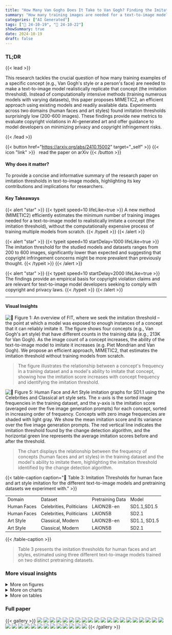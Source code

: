 ```yaml
---
title: "How Many Van Goghs Does It Take to Van Gogh? Finding the Imitation Threshold"
summary: "How many training images are needed for a text-to-image model to reliably imitate a specific concept? This paper introduces a novel method to estimate this 'imitation threshold', revealing its surpris..."
categories: ["AI Generated"]
tags: ["🔖 24-10-19", "🤗 24-10-22"]
showSummary: true
date: 2024-10-19
draft: false
---
```


### TL;DR


{{< lead >}}

This research tackles the crucial question of how many training examples of a specific concept (e.g., Van Gogh's style or a person's face) are needed to make a text-to-image model realistically replicate that concept (the imitation threshold).  Instead of computationally intensive methods (training numerous models with varying datasets), this paper proposes MIMETIC2, an efficient approach using existing models and readily available data. Experiments across two domains (human faces and art styles) found imitation thresholds surprisingly low (200-600 images).  These findings provide new metrics to evaluate copyright violations in AI-generated art and offer guidance to model developers on minimizing privacy and copyright infringement risks.

{{< /lead >}}


{{< button href="https://arxiv.org/abs/2410.15002" target="_self" >}}
{{< icon "link" >}} &nbsp; read the paper on arXiv
{{< /button >}}

#### Why does it matter?
To provide a concise and informative summary of the research paper on imitation thresholds in text-to-image models, highlighting its key contributions and implications for researchers.
#### Key Takeaways

{{< alert "star" >}}
{{< typeit speed=10 lifeLike=true >}} A new method (MIMETIC2) efficiently estimates the minimum number of training images needed for a text-to-image model to realistically imitate a concept (the imitation threshold), without the computationally expensive process of training multiple models from scratch. {{< /typeit >}}
{{< /alert >}}

{{< alert "star" >}}
{{< typeit speed=10 startDelay=1000 lifeLike=true >}} The imitation threshold for the studied models and datasets ranges from 200 to 600 images, significantly lower than expected and suggesting that copyright infringement concerns might be more prevalent than previously thought. {{< /typeit >}}
{{< /alert >}}

{{< alert "star" >}}
{{< typeit speed=10 startDelay=2000 lifeLike=true >}} The findings provide an empirical basis for copyright violation claims and are relevant for text-to-image model developers seeking to comply with copyright and privacy laws. {{< /typeit >}}
{{< /alert >}}

------
#### Visual Insights



![](figures/figures_2_0.png "🔼 Figure 1: An overview of FIT, where we seek the imitation threshold – the point at which a model was exposed to enough instances of a concept that it can reliably imitate it. The figure shows four concepts (e.g., Van Gogh's art style) that have different counts in the training data (e.g., 213K for Van Gogh). As the image count of a concept increases, the ability of the text-to-image model to imitate it increases (e.g. Piet Mondrian and Van Gogh). We propose an efficient approach, MIMETIC2, that estimates the imitation threshold without training models from scratch.")

> The figure illustrates the relationship between a concept's frequency in a training dataset and a model's ability to imitate that concept, showing how the imitation score increases with concept frequency and identifying the imitation threshold.





![](charts/charts_8_0.png "🔼 Figure 5: Human Face and Art Style imitation graphs for SD1.1 using the Celebrities and Classical art style sets. The x-axis is the sorted image frequencies in the training dataset, and the y-axis is the imitation score (averaged over the five image generation prompts) for each concept, sorted in increasing order of frequency. Concepts with zero image frequencies are shaded with light gray. We show the mean imitation score and its variance over the five image generation prompts. The red vertical line indicates the imitation threshold found by the change detection algorithm, and the horizontal green line represents the average imitation scores before and after the threshold.")

> The chart displays the relationship between the frequency of concepts (human faces and art styles) in the training dataset and the model's ability to imitate them, highlighting the imitation threshold identified by the change detection algorithm.





{{< table-caption caption="🔽 Table 3: Imitation Thresholds for human face and art style imitation for the different text-to-image models and pretraining datasets we experiment with." >}}
<br><table id='8' style='font-size:14px'><tr><td>Domain</td><td>Dataset</td><td>Pretraining Data</td><td>Model</td></tr><tr><td>Human Faces</td><td>Celebrities, Politicians</td><td>LAION2B-en</td><td>SD1.1,SD1.5</td></tr><tr><td>Human Faces</td><td>Celebrities, Politicians</td><td>LAION5B</td><td>SD2.1</td></tr><tr><td>Art Style</td><td>Classical, Modern</td><td>LAION2B-en</td><td>SD1.1, SD1.5</td></tr><tr><td>Art Style</td><td>Classical, Modern</td><td>LAION5B</td><td>SD2.1</td></tr></table>{{< /table-caption >}}

> Table 3 presents the imitation thresholds for human faces and art styles, estimated using three different text-to-image models trained on two distinct pretraining datasets.



### More visual insights

<details>
<summary>More on figures
</summary>


![](figures/figures_4_0.png "🔼 Figure 2: Examples of real celebrity images (top) and generated images from a text-to-image model (bottom) with increasing image counts from left to right (3, 273, 3K, 10K, and 90K, respectively). The prompt is 'a photorealistic close-up image of {name}'.")

> The figure shows real and generated images of celebrities with increasing numbers of training images, demonstrating the effect of concept frequency on imitation.


![](figures/figures_5_0.png "🔼 Figure 3: Overview of MIMETIC²'s methodology to estimate the imitation threshold. In Step 1, we estimate the frequency of each concept (belonging to a domain) in the pretraining data by obtaining the images that contain the concept of interest. In Step 2, we use the filtered images of each concept (obtained in Step 1) and compare them to the generated images to measure imitation (using g that receives training and generated images). We repeat this process for each concept to generate the imitation score graph, and then determine the imitation threshold with a change detection algorithm.")

> The figure illustrates the MIMETIC² methodology for estimating the imitation threshold by computing concept frequency and imitation score.


![](figures/figures_9_0.png "🔼 Figure 2: Examples of real celebrity images (top) and generated images from a text-to-image model (bottom) with increasing image counts from left to right (3, 273, 3K, 10K, and 90K, respectively). The prompt is “a photorealistic close-up image of {name}.”")

> Figure 2 shows real and generated images of celebrities with varying numbers of training images to illustrate how the quality of generated images improves as the number of training images increases.


![](figures/figures_9_1.png "🔼 Figure 2: Examples of real celebrity images (top) and generated images from a text-to-image model (bottom) with increasing image counts from left to right (3, 273, 3K, 10K, and 90K, respectively). The prompt is 'a photorealistic close-up image of {name}'.")

> The figure shows real and generated images of five celebrities with increasing number of training images, demonstrating the impact of training data size on imitation ability.


![](figures/figures_9_2.png "🔼 Figure 2: Examples of real celebrity images (top) and generated images from a text-to-image model (bottom) with increasing image counts from left to right (3, 273, 3K, 10K, and 90K, respectively). The prompt is \'a photorealistic close-up image of {name}\'")

> The figure shows real and generated images of celebrities with varying numbers of training images to illustrate the effect of concept frequency on imitation.


![](figures/figures_20_0.png "🔼 Figure 2: Examples of real celebrity images (top) and generated images from a text-to-image model (bottom) with increasing image counts from left to right (3, 273, 3K, 10K, and 90K, respectively). The prompt is ''a photorealistic close-up image of {name}''.")

> The figure shows examples of real and generated images of celebrities with increasing numbers of training images, illustrating the relationship between training data and model imitation ability.


![](figures/figures_20_2.png "🔼 Figure 2: Examples of real celebrity images (top) and generated images from a text-to-image model (bottom) with increasing image counts from left to right (3, 273, 3K, 10K, and 90K, respectively). The prompt is 'a photorealistic close-up image of {name}'.")

> The figure shows real and generated images of celebrities with increasing numbers of training images, illustrating the concept of imitation threshold.


![](figures/figures_21_2.png "🔼 Figure 1: An overview of FIT, where we seek the imitation threshold – the point at which a model was exposed to enough instances of a concept that it can reliably imitate it. The figure shows four concepts (e.g., Van Gogh's art style) that have different counts in the training data (e.g., 213K for Van Gogh). As the image count of a concept increases, the ability of the text-to-image model to imitate it increases (e.g. Piet Mondrian and Van Gogh). We propose an efficient approach, MIMETIC2, that estimates the imitation threshold without training models from scratch.")

> The figure illustrates the relationship between a concept's frequency in training data and a model's ability to imitate that concept, introducing the concept of an imitation threshold.


![](figures/figures_23_0.png "🔼 Figure 1: An overview of FIT, where we seek the imitation threshold – the point at which a model was exposed to enough instances of a concept that it can reliably imitate it. The figure shows four concepts (e.g., Van Gogh's art style) that have different counts in the training data (e.g., 213K for Van Gogh). As the image count of a concept increases, the ability of the text-to-image model to imitate it increases (e.g. Piet Mondrian and Van Gogh). We propose an efficient approach, MIMETIC2, that estimates the imitation threshold without training models from scratch.")

> The figure illustrates the relationship between a concept's frequency in a training dataset and a model's ability to imitate that concept, introducing the concept of an imitation threshold.


![](figures/figures_23_1.png "🔼 Figure 1: An overview of FIT, where we seek the imitation threshold – the point at which a model was exposed to enough instances of a concept that it can reliably imitate it. The figure shows four concepts (e.g., Van Gogh's art style) that have different counts in the training data (e.g., 213K for Van Gogh). As the image count of a concept increases, the ability of the text-to-image model to imitate it increases (e.g. Piet Mondrian and Van Gogh). We propose an efficient approach, MIMETIC2, that estimates the imitation threshold without training models from scratch.")

> The figure illustrates the relationship between a concept's frequency in training data and a model's ability to imitate it, introducing the concept of an imitation threshold.


![](figures/figures_23_2.png "🔼 Figure 1: An overview of FIT, where we seek the imitation threshold – the point at which a model was exposed to enough instances of a concept that it can reliably imitate it. The figure shows four concepts (e.g., Van Gogh's art style) that have different counts in the training data (e.g., 213K for Van Gogh). As the image count of a concept increases, the ability of the text-to-image model to imitate it increases (e.g. Piet Mondrian and Van Gogh). We propose an efficient approach, MIMETIC2, that estimates the imitation threshold without training models from scratch.")

> The figure illustrates the relationship between a concept's frequency in training data and a model's ability to imitate that concept, introducing the concept of an imitation threshold.


![](figures/figures_23_3.png "🔼 Figure 1: An overview of FIT, where we seek the imitation threshold – the point at which a model was exposed to enough instances of a concept that it can reliably imitate it. The figure shows four concepts (e.g., Van Gogh's art style) that have different counts in the training data (e.g., 213K for Van Gogh). As the image count of a concept increases, the ability of the text-to-image model to imitate it increases (e.g. Piet Mondrian and Van Gogh). We propose an efficient approach, MIMETIC2, that estimates the imitation threshold without training models from scratch.")

> The figure illustrates the relationship between a concept's frequency in a training dataset and a model's ability to imitate that concept, highlighting the concept of an imitation threshold.


![](figures/figures_23_4.png "🔼 Figure 1: An overview of FIT, where we seek the imitation threshold – the point at which a model was exposed to enough instances of a concept that it can reliably imitate it. The figure shows four concepts (e.g., Van Gogh's art style) that have different counts in the training data (e.g., 213K for Van Gogh). As the image count of a concept increases, the ability of the text-to-image model to imitate it increases (e.g. Piet Mondrian and Van Gogh). We propose an efficient approach, MIMETIC2, that estimates the imitation threshold without training models from scratch.")

> The figure illustrates the relationship between a concept's frequency in a training dataset and a model's ability to imitate that concept, introducing the concept of an imitation threshold.


![](figures/figures_23_5.png "🔼 Figure 2: Examples of real celebrity images (top) and generated images from a text-to-image model (bottom) with increasing image counts from left to right (3, 273, 3K, 10K, and 90K, respectively). The prompt is \'a photorealistic close-up image of {name}\'")

> The figure shows real and generated images of celebrities with increasing number of training images to demonstrate the imitation ability of the model.


![](figures/figures_23_6.png "🔼 Figure 1: An overview of FIT, where we seek the imitation threshold – the point at which a model was exposed to enough instances of a concept that it can reliably imitate it. The figure shows four concepts (e.g., Van Gogh’s art style) that have different counts in the training data (e.g., 213K for Van Gogh). As the image count of a concept increases, the ability of the text-to-image model to imitate it increases (e.g. Piet Mondrian and Van Gogh). We propose an efficient approach, MIMETIC2, that estimates the imitation threshold without training models from scratch.")

> The figure illustrates the relationship between a concept's frequency in a training dataset and a model's ability to imitate that concept, showing how the imitation threshold increases with concept frequency.


![](figures/figures_23_7.png "🔼 Figure 1: An overview of FIT, where we seek the imitation threshold – the point at which a model was exposed to enough instances of a concept that it can reliably imitate it. The figure shows four concepts (e.g., Van Gogh's art style) that have different counts in the training data (e.g., 213K for Van Gogh). As the image count of a concept increases, the ability of the text-to-image model to imitate it increases (e.g. Piet Mondrian and Van Gogh). We propose an efficient approach, MIMETIC2, that estimates the imitation threshold without training models from scratch.")

> The figure illustrates the relationship between a concept's frequency in a training dataset and a model's ability to imitate that concept, introducing the concept of an imitation threshold.


![](figures/figures_23_8.png "🔼 Figure 14: Human Face Imitation (Politicians): Similarity between the training and generated images for all politicians. The politicians with zero image counts are shaded with light gray. We show the mean and variance over the five generation prompts. The images were generated using SD1.2. The change point for human face imitation for politicians when generating images using SD1.1 is detected at 252 faces.")

> The figure shows the imitation scores for politicians as a function of the number of their images in the training dataset, with the imitation threshold detected at 252 faces.


![](figures/figures_24_0.png "🔼 Figure 15: Human Face Imitation (Politicians): Similarity between the training and generated images for all politicians. The politicians with zero image counts are shaded with light gray. We show the mean and variance over the five generation prompts. The images were generated using SD1.3. The change point for human face imitation for politicians when generating images using SD1.1 is detected at 234 faces.")

> The figure shows the imitation scores for politicians and their image counts in the training data, with the imitation threshold detected at 234 faces when using the SD1.3 model.


![](figures/figures_24_1.png "🔼 Figure 15: Human Face Imitation (Politicians): Similarity between the training and generated images for all politicians. The politicians with zero image counts are shaded with light gray. We show the mean and variance over the five generation prompts. The images were generated using SD1.3. The change point for human face imitation for politicians when generating images using SD1.1 is detected at 234 faces.")

> The figure shows the imitation score for politicians plotted against their image counts in the training data, revealing an imitation threshold of 234 faces for the SD1.3 model.


![](figures/figures_25_0.png "🔼 Figure 5: Human Face and Art Style imitation graphs for SD1.1 using the Celebrities and Classical art style sets. The x-axis represents the sorted image frequencies in the training dataset, and the y-axis represents the imitation of the training images in the generated images, for each concept. Concepts with zero image frequencies are shaded with light gray. We show the mean imitation score and its variance over the five image generation prompts. The red vertical line indicates the imitation threshold found by the change detection algorithm, and the horizontal green line represents the average imitation scores before and after the threshold.")

> The figure shows the imitation scores for human faces and art styles as a function of their image frequencies in the training dataset, illustrating the relationship between concept prevalence and a model's ability to imitate.


![](figures/figures_26_0.png "🔼 Figure 5: Human Face and Art Style imitation graphs for SD1.1 using the Celebrities and Classical art style sets. The x-axis represents the sorted image frequencies in the training dataset, and the y-axis represents the imitation of the training images in the generated images, for each concept. Concepts with zero image frequencies are shaded with light gray. We show the mean imitation score and its variance over the five image generation prompts. The red vertical line indicates the imitation threshold found by the change detection algorithm, and the horizontal green line represents the average imitation scores before and after the threshold.")

> The figure shows the imitation scores for human faces and art styles as a function of their image frequencies in the training dataset, with the imitation threshold identified by a change detection algorithm.


![](figures/figures_26_1.png "🔼 Figure 5: Human Face and Art Style imitation graphs for SD1.1 using the Celebrities and Classical art style sets. The x-axis represents the sorted image frequencies in the training dataset, and the y-axis represents the imitation of the training images in the generated images, for each concept. Concepts with zero image frequencies are shaded with light gray. We show the mean imitation score and its variance over the five image generation prompts. The red vertical line indicates the imitation threshold found by the change detection algorithm, and the horizontal green line represents the average imitation scores before and after the threshold.")

> The figure shows the relationship between a concept's frequency in the training data and the model's imitation score for human faces and art styles, indicating the imitation threshold.


![](figures/figures_26_2.png "🔼 Figure 15: Human Face Imitation (Politicians): Similarity between the training and generated images for all politicians. The politicians with zero image counts are shaded with light gray. We show the mean and variance over the five generation prompts. The images were generated using SD1.3. The change point for human face imitation for politicians when generating images using SD1.1 is detected at 234 faces.")

> The figure shows the imitation scores for politicians as a function of their image frequencies in the training dataset, with a change detection algorithm identifying the imitation threshold at 234 faces.


![](figures/figures_26_3.png "🔼 Figure 5: Human Face and Art Style imitation graphs for SD1.1 using the Celebrities and Classical art style sets. The x-axis represents the sorted image frequencies in the training dataset, and the y-axis represents the imitation of the training images in the generated images, for each concept. Concepts with zero image frequencies are shaded with light gray. We show the mean imitation score and its variance over the five image generation prompts. The red vertical line indicates the imitation threshold found by the change detection algorithm, and the horizontal green line represents the average imitation scores before and after the threshold.")

> The figure shows the imitation scores for human faces and art styles as a function of their image frequencies in the training dataset, illustrating the concept of imitation threshold.


![](figures/figures_26_4.png "🔼 Figure 17: Human Face Imitation (Celebrities): Similarity between the training and generated images for all celebrities. The celebrities with zero image counts are shaded with light gray. We show the mean and variance over the five generation prompts. The images were generated using SD1.1. The change point for human face imitation for celebrities when generating images using SD1.1 is detected at 364 faces.")

> The figure shows the imitation score of generated images for celebrities plotted against their image frequency in the training dataset, revealing the imitation threshold at 364 faces for the SD1.1 model.


![](figures/figures_27_0.png "🔼 Figure 5: Human Face and Art Style imitation graphs for SD1.1 using the Celebrities and Classical art style sets. The x-axis is the sorted image frequencies in the training dataset, and the y-axis is the imitation score (averaged over the five image generation prompts) for each concept, sorted in increasing order of frequency. Concepts with zero image frequencies are shaded with light gray. We show the mean imitation score and its variance over the five image generation prompts. The red vertical line indicates the imitation threshold found by the change detection algorithm, and the horizontal green line represents the average imitation scores before and after the threshold.")

> The figure shows the imitation scores of different concepts (celebrities and art styles) as a function of their frequencies in the training data, illustrating the concept of imitation threshold.


![](figures/figures_27_1.png "🔼 Figure 5: Human Face and Art Style imitation graphs for SD1.1 using the Celebrities and Classical art style sets. The x-axis is the sorted image frequencies in the training dataset, and the y-axis is the imitation of the training images in the generated images, for each concept. Concepts with zero image frequencies are shaded with light gray. We show the mean imitation score and its variance over the five image generation prompts. The red vertical line indicates the imitation threshold found by the change detection algorithm, and the horizontal green line represents the average imitation scores before and after the threshold.")

> The figure shows the imitation scores of concepts in two domains (human faces and art styles) plotted against their frequency in the training data, illustrating the relationship between concept frequency and a model's ability to imitate that concept and showing the estimated imitation threshold for each.


![](figures/figures_27_2.png "🔼 Figure 5: Human Face and Art Style imitation graphs for SD1.1 using the Celebrities and Classical art style sets. The x-axis represents the sorted image frequencies in the training dataset, and the y-axis represents the imitation of the training images in the generated images, for each concept. Concepts with zero image frequencies are shaded with light gray. We show the mean imitation score and its variance over the five image generation prompts. The red vertical line indicates the imitation threshold found by the change detection algorithm, and the horizontal green line represents the average imitation scores before and after the threshold.")

> The figure shows the imitation scores for celebrities and classical art styles as a function of their image frequency in the training data, revealing the imitation threshold for each.


![](figures/figures_27_3.png "🔼 Figure 5: Human Face and Art Style imitation graphs for SD1.1 using the Celebrities and Classical art style sets. The x-axis represents the sorted image frequencies in the training dataset, and the y-axis represents the imitation of the training images in the generated images, for each concept. Concepts with zero image frequencies are shaded with light gray. We show the mean imitation score and its variance over the five image generation prompts. The red vertical line indicates the imitation threshold found by the change detection algorithm, and the horizontal green line represents the average imitation scores before and after the threshold.")

> The figure shows the imitation scores of concepts (celebrities and art styles) as a function of their frequency in the training data, illustrating the relationship between concept prevalence and the model's ability to imitate them, with the imitation threshold identified by a change detection algorithm.


![](figures/figures_27_4.png "🔼 Figure 5: Human Face and Art Style imitation graphs for SD1.1 using the Celebrities and Classical art style sets. The x-axis represents the sorted image frequencies in the training dataset, and the y-axis represents the imitation of the training images in the generated images, for each concept. Concepts with zero image frequencies are shaded with light gray. We show the mean imitation score and its variance over the five image generation prompts. The red vertical line indicates the imitation threshold found by the change detection algorithm, and the horizontal green line represents the average imitation scores before and after the threshold.")

> The figure shows the imitation scores for human faces and art styles as a function of the concept's image frequency in the training dataset, indicating the imitation thresholds for these concepts.


![](figures/figures_28_0.png "🔼 Figure 2: Examples of real celebrity images (top) and generated images from a text-to-image model (bottom) with increasing image counts from left to right (3, 273, 3K, 10K, and 90K, respectively). The prompt is 'a photorealistic close-up image of {name}'.")

> The figure shows real and generated images of five celebrities with increasing numbers of training images to illustrate the concept of imitation threshold.


![](figures/figures_29_0.png "🔼 Figure 2: Examples of real celebrity images (top) and generated images from a text-to-image model (bottom) with increasing image counts from left to right (3, 273, 3K, 10K, and 90K, respectively). The prompt is “a photorealistic close-up image of {name}”.")

> The figure shows real and generated images of celebrities with increasing number of training images, illustrating the effect of training data size on model imitation.


![](figures/figures_29_1.png "🔼 Figure 1: An overview of FIT, where we seek the imitation threshold – the point at which a model was exposed to enough instances of a concept that it can reliably imitate it. The figure shows four concepts (e.g., Van Gogh's art style) that have different counts in the training data (e.g., 213K for Van Gogh). As the image count of a concept increases, the ability of the text-to-image model to imitate it increases (e.g. Piet Mondrian and Van Gogh). We propose an efficient approach, MIMETIC2, that estimates the imitation threshold without training models from scratch.")

> The figure illustrates the relationship between a concept's frequency in a training dataset and a model's ability to imitate it, showing how imitation score increases with concept frequency and introducing the proposed MIMETIC2 approach.


</details>



<details>
<summary>More on charts
</summary>


![](charts/charts_20_0.png "🔼 Figure 7: Average cosine similarity between the faces of the same people (blue colored) and of the faces of different people (red colored), measured across the reference images of the celebrities.")

> The histogram shows the distribution of average cosine similarity scores between face embeddings of the same person and different persons, used to determine the threshold for filtering images.


![](charts/charts_21_0.png "🔼 Figure 9: The first filtering step involves determining the threshold to distinguish between art and non-art images from the pretraining images, for which we compare the similarity of the image's embedding to the embedding of the text 'an artwork'.")

> The chart displays histograms showing the distribution of cosine similarity scores between image embeddings and the text embedding of 'an artwork', for both art and non-art images, used to determine the threshold for filtering non-art images from the pretraining dataset.


![](charts/charts_22_0.png "🔼 Figure 12: The second filtering step involves determining the if an art work whose caption mentions an artist actually belongs to that artist or not.")

> The histogram shows the average cosine similarity between embeddings of art images of the same artist and art images of different artists for classical and modern artists.


![](charts/charts_22_1.png "🔼 Figure 12: The second filtering step involves determining the if an art work whose caption mentions an artist actually belongs to that artist or not.")

> The figure shows the histograms of average cosine similarity between embeddings of images of the same artist and images of different artists for classical and modern artists, used to determine a threshold for filtering art images.


![](charts/charts_29_0.png "🔼 Figure 33: False-match rate (FMR) of all the face embedding models across the six demographic groups. Amazon Rekognition and InsightFace have the lowest FMR values. Moreover, these two models have lowest disparity of FMR over the demographic groups.")

> The chart displays the false-match rates of eight different face recognition models across six demographic groups, showing that Amazon Rekognition and InsightFace have the lowest false-match rates and lowest disparity across groups.


![](charts/charts_30_0.png "🔼 Figure 34: True-match rate (TMR) of all the face embedding models across the six demographic groups. Amazon Rekognition model has the highest TMR values.")

> The chart displays the true-match rate (TMR) for six demographic groups across eight different face embedding models.


</details>



<details>
<summary>More on tables
</summary>


{{< table-caption caption="🔽 Table 3: Imitation Thresholds for human face and art style imitation for the different text-to-image models and pretraining datasets we experiment with." >}}
<br><table id='11' style='font-size:14px'><tr><td>Human faces</td><td>Art style</td></tr><tr><td>A photorealistic close-up photograph of x</td><td>A painting in the style of X</td></tr><tr><td>High-resolution close-up image of X</td><td>An artwork in the style of X</td></tr><tr><td>Close-up headshot of x</td><td>A sketch in the style of X</td></tr><tr><td>X's facial close-up</td><td>A fine art piece in the style of X</td></tr><tr><td>X's face portrait</td><td>An illustration in the style of X</td></tr></table>{{< /table-caption >}}

> Table 3 presents the imitation thresholds for human faces and art styles across different text-to-image models and their respective training datasets.


{{< table-caption caption="🔽 Table 3: Imitation Thresholds for human face and art style imitation for the different text-to-image models and pretraining datasets we experiment with." >}}
<br><table id='2' style='font-size:14px'><tr><td></td><td></td><td colspan="2">Human Faces</td><td colspan="2">Art Style</td></tr><tr><td>Pretraining Dataset</td><td>Model</td><td>Celebrities</td><td>Politicians</td><td>Classical</td><td>Modern</td></tr><tr><td rowspan="2">LAION2B-en</td><td>SD1.1</td><td>364</td><td>234</td><td>112</td><td>198</td></tr><tr><td>SD1.5</td><td>364</td><td>234</td><td>112</td><td>198</td></tr><tr><td>LAION-5B</td><td>SD2.1</td><td>527</td><td>369</td><td>185</td><td>241</td></tr></table>{{< /table-caption >}}

> Table 3 presents the imitation thresholds for human faces and art styles across three different text-to-image models trained on two distinct datasets.


{{< table-caption caption="🔽 Table 4: Average difference in the imitation scores for concepts whose image counts differ by less than 10. The difference in the imitation scores are very close to 0, providing the empirical validation the distribution invariance assumption." >}}
<br><table id='6' style='font-size:16px'><tr><td>Domain</td><td>Dataset</td><td>Avg. difference in imitation score</td></tr><tr><td>Human Faces</td><td>Celebrities</td><td>0.0007</td></tr><tr><td>Human Faces</td><td>Politicians</td><td>0.0023</td></tr><tr><td>Art Style</td><td>Classical Art Style</td><td>-0.0088</td></tr><tr><td>Art Style</td><td>Modern Art Style</td><td>-0.0013</td></tr></table>{{< /table-caption >}}

> Table 4 presents the average difference in imitation scores for concepts with similar image counts, supporting the assumption of distributional invariance across concepts within the same domain.


{{< table-caption caption="🔽 Table 3: Imitation Thresholds for human face and art style imitation for the different text-to-image models and pretraining datasets we experiment with." >}}
<br><table id='2' style='font-size:18px'><tr><td>Celebrity</td><td>Face Count in 100K images</td><td>Face Count in Images with Caption Mention</td><td>Percentage of Missed Images</td><td>Number of Missed Images</td></tr><tr><td>Floyd Mayweather</td><td>1</td><td>0</td><td>0.001%</td><td>23K</td></tr><tr><td>Oprah Winfrey</td><td>2</td><td>0</td><td>0.002%</td><td>46K</td></tr><tr><td>Ronald Reagan</td><td>6</td><td>3</td><td>0.003%</td><td>69K</td></tr><tr><td>Ben Affleck</td><td>0</td><td>0</td><td>0.0%</td><td>0</td></tr><tr><td>Anne Hathaway</td><td>0</td><td>0</td><td>0.0%</td><td>0</td></tr><tr><td>Stephen King</td><td>0</td><td>0</td><td>0.0%</td><td>0</td></tr><tr><td>Johnny Depp</td><td>9</td><td>1</td><td>0.008%</td><td>184K</td></tr><tr><td>Abraham Lincoln</td><td>52</td><td>1</td><td>0.051%</td><td>1.17M</td></tr><tr><td>Kate Middleton</td><td>34</td><td>1</td><td>0.033%</td><td>759K</td></tr><tr><td>Donald Trump</td><td>16</td><td>0</td><td>0.016%</td><td>368K</td></tr></table>{{< /table-caption >}}

> Table 3 presents the imitation thresholds for human faces and art styles across different text-to-image models and their corresponding training datasets.


{{< table-caption caption="🔽 Table 6: Imitation Thresholds for politicians for all models in SD1 series and SD2.1" >}}
<br><table id='13' style='font-size:20px'><tr><td>Pretraining Dataset</td><td>Model</td><td>Human Faces : Politicians</td></tr><tr><td rowspan="5">LAION2B-en</td><td>SD1.1</td><td>234</td></tr><tr><td>SD1.2</td><td>252</td></tr><tr><td>SD1.3</td><td>234</td></tr><tr><td>SD1.4</td><td>234</td></tr><tr><td>SD1.5</td><td>234</td></tr><tr><td>LAION-5B</td><td>SD2.1</td><td>369</td></tr></table>{{< /table-caption >}}

> The table presents the imitation thresholds for politicians obtained using different versions of Stable Diffusion models, trained on LAION2B-en and LAION-5B datasets.


{{< table-caption caption="🔽 Table 3: Imitation Thresholds for human face and art style imitation for the different text-to-image models and pretraining datasets we experiment with." >}}
<br><table id='2' style='font-size:18px'><tr><td></td><td></td><td colspan="2">Human Faces</td><td colspan="2">Art Style</td></tr><tr><td>Pretraining Dataset</td><td>Model</td><td>Celebrities</td><td>Politicians</td><td>Classical Artists</td><td>Modern Artists</td></tr><tr><td rowspan="2">LAION2B-en</td><td>SD1.1</td><td>364</td><td>234</td><td>112, 391</td><td>198</td></tr><tr><td>SD1.5</td><td>364, 8571</td><td>234, 4688</td><td>112, 360</td><td>198, 4821</td></tr><tr><td>LAION-5B</td><td>SD2.1</td><td>527, 9650</td><td>369, 8666</td><td>185, 848</td><td>241, 1132</td></tr></table>{{< /table-caption >}}

> Table 3 shows the imitation thresholds for human faces and art styles across three text-to-image models trained on two different pretraining datasets.


{{< table-caption caption="🔽 Table 3: Imitation Thresholds for human face and art style imitation for the different text-to-image models and pretraining datasets we experiment with." >}}
<br><table id='5' style='font-size:18px'><tr><td>Caption Counts (LAION-2B)</td><td>Celebrities</td><td>Politicians</td><td>Classical Artists</td><td>Modern Artists</td></tr><tr><td>0</td><td>19</td><td>15</td><td>14</td><td>15</td></tr><tr><td>1-100</td><td>48</td><td>60</td><td>67</td><td>69</td></tr><tr><td>100-500</td><td>57</td><td>120</td><td>133</td><td>139</td></tr><tr><td>500-1K</td><td>52</td><td>80</td><td>62</td><td>62</td></tr><tr><td>1K-5K</td><td>151</td><td>65</td><td>63</td><td>64</td></tr><tr><td>5K-10K</td><td>19</td><td>40</td><td>39</td><td>32</td></tr><tr><td>> 10K</td><td>53</td><td>40</td><td>40</td><td>34</td></tr></table>{{< /table-caption >}}

> Table 3 presents the imitation thresholds for human faces and art styles across different text-to-image models and pretraining datasets.


</details>


### Full paper

{{< gallery >}}
<img src="paper_images/1.png" class="grid-w50 md:grid-w33 xl:grid-w25" />
<img src="paper_images/2.png" class="grid-w50 md:grid-w33 xl:grid-w25" />
<img src="paper_images/3.png" class="grid-w50 md:grid-w33 xl:grid-w25" />
<img src="paper_images/4.png" class="grid-w50 md:grid-w33 xl:grid-w25" />
<img src="paper_images/5.png" class="grid-w50 md:grid-w33 xl:grid-w25" />
<img src="paper_images/6.png" class="grid-w50 md:grid-w33 xl:grid-w25" />
<img src="paper_images/7.png" class="grid-w50 md:grid-w33 xl:grid-w25" />
<img src="paper_images/8.png" class="grid-w50 md:grid-w33 xl:grid-w25" />
<img src="paper_images/9.png" class="grid-w50 md:grid-w33 xl:grid-w25" />
<img src="paper_images/10.png" class="grid-w50 md:grid-w33 xl:grid-w25" />
<img src="paper_images/11.png" class="grid-w50 md:grid-w33 xl:grid-w25" />
<img src="paper_images/12.png" class="grid-w50 md:grid-w33 xl:grid-w25" />
<img src="paper_images/13.png" class="grid-w50 md:grid-w33 xl:grid-w25" />
<img src="paper_images/14.png" class="grid-w50 md:grid-w33 xl:grid-w25" />
<img src="paper_images/15.png" class="grid-w50 md:grid-w33 xl:grid-w25" />
<img src="paper_images/16.png" class="grid-w50 md:grid-w33 xl:grid-w25" />
<img src="paper_images/17.png" class="grid-w50 md:grid-w33 xl:grid-w25" />
<img src="paper_images/18.png" class="grid-w50 md:grid-w33 xl:grid-w25" />
<img src="paper_images/19.png" class="grid-w50 md:grid-w33 xl:grid-w25" />
<img src="paper_images/20.png" class="grid-w50 md:grid-w33 xl:grid-w25" />
<img src="paper_images/21.png" class="grid-w50 md:grid-w33 xl:grid-w25" />
<img src="paper_images/22.png" class="grid-w50 md:grid-w33 xl:grid-w25" />
<img src="paper_images/23.png" class="grid-w50 md:grid-w33 xl:grid-w25" />
<img src="paper_images/24.png" class="grid-w50 md:grid-w33 xl:grid-w25" />
<img src="paper_images/25.png" class="grid-w50 md:grid-w33 xl:grid-w25" />
<img src="paper_images/26.png" class="grid-w50 md:grid-w33 xl:grid-w25" />
<img src="paper_images/27.png" class="grid-w50 md:grid-w33 xl:grid-w25" />
<img src="paper_images/28.png" class="grid-w50 md:grid-w33 xl:grid-w25" />
<img src="paper_images/29.png" class="grid-w50 md:grid-w33 xl:grid-w25" />
<img src="paper_images/30.png" class="grid-w50 md:grid-w33 xl:grid-w25" />
<img src="paper_images/31.png" class="grid-w50 md:grid-w33 xl:grid-w25" />
<img src="paper_images/32.png" class="grid-w50 md:grid-w33 xl:grid-w25" />
<img src="paper_images/33.png" class="grid-w50 md:grid-w33 xl:grid-w25" />
{{< /gallery >}}